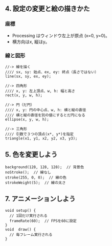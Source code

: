 ## 4. 設定の変更と絵の描きかた
### 座標
- Processing はウィンドウ左上が原点 (x=0, y=0)。
- 横方向はx, 縦はy。

### 線と図形
```
//-> 線を描く
//// sx, sy: 始点、ex, ey: 終点（長さではない）
line(sx, sy, ex, ey);

//-> 四角形
//// x, y: 左上頂点、w, h: 幅と高さ
rect(x, y, w, h);

//-> 円（だ円）
//// x, y: 円の中心点、w, h: 横と縦の直径
//// 横と縦の直径を別の値にするとだ円になる
ellipse(x, y, w, h);

//-> 三角形  
//// 引数で３つの頂点(x*, y*)を指定
triangle(x1, y1, x2, y2, x3, y3);
```


## 5. 色を変更しよう
```
background(128, 128, 128);  // 背景色
noStroke();  // 線なし
stroke(255, 0, 0);  // 線の色
strokeWeight(5);  // 線の太さ
```


## 7. アニメーションしよう
```
void setup() {
  // 1回だけ実行される
  frameRate(60);  // FPSを60に設定
}
void  draw() {
  // 毎フレーム実行される
}
```